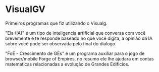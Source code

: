 # VisualGV
Primeiros programas que fiz utilizando o Visualg.

"Ela (IA)" é um tipo de inteligencia artificial que conversa com você brevemente e te responde baseado no que você digita,
a opinião da IA sobre você pode ser observada pelo final do dialogo.

"FoE - Crescimento de GEs" é um programa auxiliar para o jogo de browser/mobile Forge of Empires, no resumo ele lhe ajudara em
contas matematicas relacionadas a evolução de Grandes Edificios.
